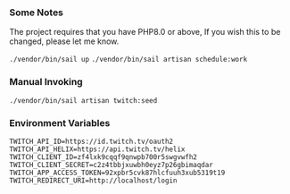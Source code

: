 ### Some Notes

The project requires that you have PHP8.0 or above, If you wish this to be changed, please let me know.  

`./vendor/bin/sail up`
`./vendor/bin/sail artisan schedule:work`

### Manual Invoking

`./vendor/bin/sail artisan twitch:seed`

### Environment Variables

```
TWITCH_API_ID=https://id.twitch.tv/oauth2
TWITCH_API_HELIX=https://api.twitch.tv/helix
TWITCH_CLIENT_ID=zf4lxk9cqqf9qnwpb700r5swgvwfh2
TWITCH_CLIENT_SECRET=c2z4tbbjxuwbh0eyz7p26gbimaqdar
TWITCH_APP_ACCESS_TOKEN=92xpbr5cvk87hlcfuuh3xub5319t19
TWITCH_REDIRECT_URI=http://localhost/login
```
